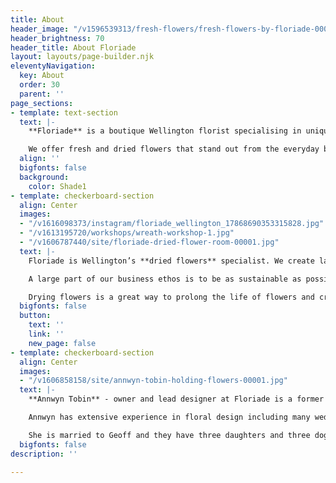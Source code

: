 ```yaml
---
title: About
header_image: "/v1596539313/fresh-flowers/fresh-flowers-by-floriade-00037.jpg"
header_brightness: 70
header_title: About Floriade
layout: layouts/page-builder.njk
eleventyNavigation:
  key: About
  order: 30
  parent: ''
page_sections:
- template: text-section
  text: |-
    **Floriade** is a boutique Wellington florist specialising in unique fresh and dried floral arrangements. We believe that flowers delight the senses and bring an emotional response through colour, fragrance, texture and composition.

    We offer fresh and dried flowers that stand out from the everyday because we like to use unusual flowers and foliage as well as traditional favourites in our designs. Every floral arrangement we create is bespoke and individual.
  align: ''
  bigfonts: false
  background:
    color: Shade1
- template: checkerboard-section
  align: Center
  images:
  - "/v1616098373/instagram/floriade_wellington_17868690353315828.jpg"
  - "/v1613195720/workshops/wreath-workshop-1.jpg"
  - "/v1606787440/site/floriade-dried-flower-room-00001.jpg"
  text: |-
    Floriade is Wellington’s **dried flowers** specialist. We create large dried floral sculptures for corporate events, weddings and commercial installations.

    A large part of our business ethos is to be as sustainable as possible by preventing wastage. We intentionally source our flowers with the intention of drying whatever we can.

    Drying flowers is a great way to prolong the life of flowers and create something sculptural, textural and beautiful. We have a custom-built flower drying machine that allows us to provide the highest quality dried flowers.
  bigfonts: false
  button:
    text: ''
    link: ''
    new_page: false
- template: checkerboard-section
  align: Center
  images:
  - "/v1606858158/site/annwyn-tobin-holding-flowers-00001.jpg"
  text: |-
    **Annwyn Tobin** - owner and lead designer at Floriade is a former landscape architect and photographer. Her passion for designing with flowers and foliage was the inspiration to open Floriade, Wellington’s very own local boutique floral design store.

    Annwyn has extensive experience in floral design including many weddings and events for more than 20 years.

    She is married to Geoff and they have three daughters and three doggies. They love living in Miramar and bringing the floral joy to Wellington.
  bigfonts: false
description: ''

---
```

